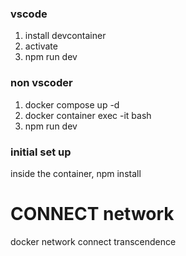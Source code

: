 ### vscode
1. install devcontainer
2. activate
3. npm run dev

### non vscoder
1. docker compose up -d
2. docker container exec -it <container name> bash
3. npm run dev

### initial set up
inside the container, npm install

# CONNECT network
docker network connect transcendence <container name:frontend-node-1>
